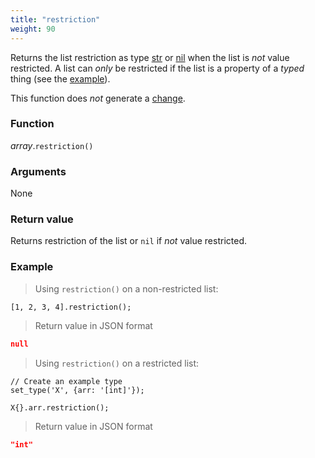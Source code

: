 ```yaml
---
title: "restriction"
weight: 90
---
```


Returns the list restriction as type [str](../../str) or [nil](../../nil) when the list is *not* value restricted. A list can *only* be restricted if the list is a property of a *typed* thing (see the [example](#example)).

This function does *not* generate a [change](../../../overview/changes).

### Function

*array*.`restriction()`

### Arguments

None

### Return value

Returns restriction of the list or `nil` if *not* value restricted.

### Example

> Using `restriction()` on a non-restricted list:

```thingsdb,json_response
[1, 2, 3, 4].restriction();
```

> Return value in JSON format

```json
null
```

> Using `restriction()` on a restricted list:

```thingsdb,json_response
// Create an example type
set_type('X', {arr: '[int]'});

X{}.arr.restriction();
```

> Return value in JSON format

```json
"int"
```